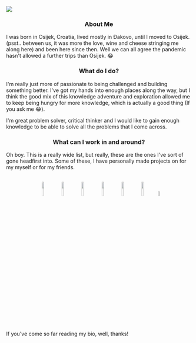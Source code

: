 <img src="assets/hello.gif" align="center" />

<h3 align="center">About Me</h3>

I was born in Osijek, Croatia, lived mostly in Đakovo, until I moved to Osijek. (psst.. between us, it was more the love, wine and cheese stringing me along here) and been here since then. Well we can all agree the pandemic hasn't allowed a further trips than Osijek. 😂

<h3 align="center">What do I do?</h3>

I'm really just more of passionate to being challenged and building something better. I've got my hands into enough places along the way, but I think the good mix of this knowledge adventure and exploration allowed me to keep being hungry for more knowledge, which is actually a good thing (If you ask me 😂).

I'm great problem solver, critical thinker and I would like to gain enough knowledge to be able to solve all the problems that I come across.

<h3 align="center">What can I work in and around?</h3>

Oh boy. This is a really wide list, but really, these are the ones I've sort of gone headfirst into. Some of these, I have personally made projects on for my myself or for my friends.

<br/>

<div align="center">
<img src="https://cdn.jsdelivr.net/gh/devicons/devicon/icons/csharp/csharp-original.svg" style="width: 10%"/> <img src="https://cdn.jsdelivr.net/gh/devicons/devicon/icons/nodejs/nodejs-original-wordmark.svg" style="width: 10%"/> <img src="https://cdn.jsdelivr.net/gh/devicons/devicon/icons/python/python-original.svg" style="width: 10%"/> <img
src="https://cdn.jsdelivr.net/gh/devicons/devicon/icons/kotlin/kotlin-original.svg" style="width: 10%"/> <img
src="https://cdn.jsdelivr.net/gh/devicons/devicon/icons/firebase/firebase-plain-wordmark.svg" style="width: 10%"/> <img src="https://svgarchive.com/wp-content/uploads/ethereum-eth.svg" style="width: 10%"/> <img src="https://svgarchive.com/wp-content/uploads/solidity.svg" style="width: 6%"/>

</div>

If you've come so far reading my bio, well, thanks!
